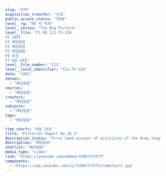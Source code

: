 ```yaml
---
slug: "476"
acquisition_transfer: "수집"
public_access_status: "TRUE"
level__rg: "R4 빅 픽쳐"
level__series: "The Big Picture"
level__file: "F1 RG 111-TV-324
F2 1955
F3 해당없음
F4 해당없음
F5 해당없음
F6 유성
F7 6분 24초"
level__file_number: "111"
level__local_identifier: "111-TV-324"
date: "1955"
venues: 
  - "해당없음"
sources: 
  - "해당없음"
creators: 
  - "해당없음"
subjects: 
  - "해당없음"
tags: 
  - "해당없음"

time_courts: "6분 24초"
title: "Pictorial Report No.18 2"
description_status: "First hand account of activities of the Army Jungle Warfare Training Center in the Panama Canal Zone; and a cook`s tour of Washington restaurants and hotels to learn how the Army maintains its food service program; and American troops leave Austria after 10 years for new posts in Italy."
description: "해당없음"
shotlist: "해당없음"
media_type: "video"
link: "https://youtube.com/embed/YC0bYfiYFfI"
components: 
  - "https://img.youtube.com/vi/YC0bYfiYFfI/sddefault.jpg"
---
```

